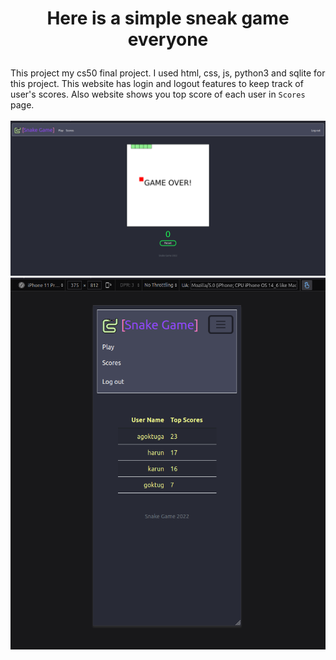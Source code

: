<h1>
    <p align="center">
        Here is a simple sneak game everyone
    </p>
</h1>

This project my cs50 final project. I used html, css, js, python3 and sqlite for this project. This website has login and logout features to keep track of user's scores. Also website shows you top score of each user in `Scores` page.
<br><br>
![mypic](img/website-main.png)
![alt](img/website-mobile.png)

